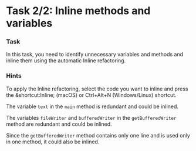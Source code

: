 # Task 2/2: Inline methods and variables

### Task

In this task, you need to identify unnecessary variables and methods and inline them using the automatic Inline
refactoring.

### Hints

<div class="hint" title="Shortcut for Inline refactoring">
To apply the Inline refactoring, select the code you want to inline and press the &shortcut:Inline; (macOS) or 
Ctrl+Alt+N (Windows/Linux) shortcut. 
</div>

<div class="hint" title="Refactoring hint">

The variable `text` in the `main` method is redundant and could be inlined.

The variables `fileWriter` and `bufferedWriter` in the `getBufferedWriter` method are redundant and could be inlined.

Since the `getBufferedWriter` method contains only one line and is used only in one method, it could also be inlined.

</div>
